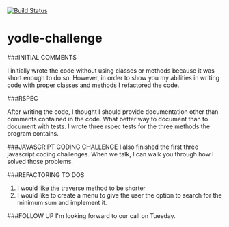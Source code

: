 [![Build Status](https://travis-ci.org/crywolfe/yodle-challenge.svg?branch=master)](https://travis-ci.org/crywolfe/yodle-challenge)

yodle-challenge
===============

###INITIAL COMMENTS

I initially wrote the code without using classes or methods because it was short enough to do so.  However, in order to show you my abilities in writing code with proper classes and methods I refactored the code.

###RSPEC

After writing the code, I thought I should provide documentation other than comments contained in the code.  What better way to document than to document with tests.  I wrote three rspec tests for the three methods the program contains.

###JAVASCRIPT CODING CHALLENGE
I also finished the first three javascript coding challenges.  When we talk, I can walk you through how I solved those problems.

###REFACTORING TO DOS
1.  I would like the traverse method to be shorter
2.  I would like to create a menu to give the user the option to search for the minimum sum and implement it.

###FOLLOW UP
I'm looking forward to our call on Tuesday.
